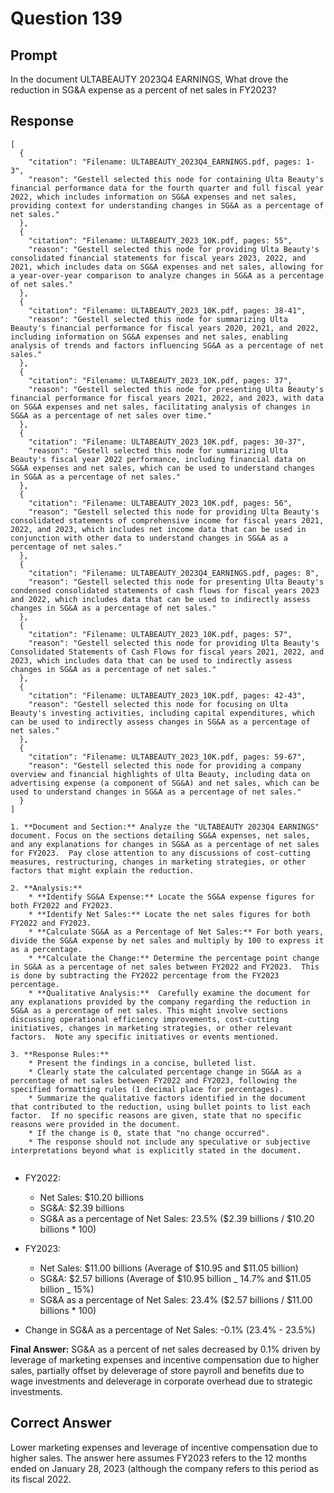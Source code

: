# Question 139

## Prompt

In the document ULTABEAUTY 2023Q4 EARNINGS, What drove the reduction in SG&A expense as a percent of net sales in FY2023?

## Response

```results
[
  {
    "citation": "Filename: ULTABEAUTY_2023Q4_EARNINGS.pdf, pages: 1-3",
    "reason": "Gestell selected this node for containing Ulta Beauty's financial performance data for the fourth quarter and full fiscal year 2022, which includes information on SG&A expenses and net sales, providing context for understanding changes in SG&A as a percentage of net sales."
  },
  {
    "citation": "Filename: ULTABEAUTY_2023_10K.pdf, pages: 55",
    "reason": "Gestell selected this node for providing Ulta Beauty's consolidated financial statements for fiscal years 2023, 2022, and 2021, which includes data on SG&A expenses and net sales, allowing for a year-over-year comparison to analyze changes in SG&A as a percentage of net sales."
  },
  {
    "citation": "Filename: ULTABEAUTY_2023_10K.pdf, pages: 38-41",
    "reason": "Gestell selected this node for summarizing Ulta Beauty's financial performance for fiscal years 2020, 2021, and 2022, including information on SG&A expenses and net sales, enabling analysis of trends and factors influencing SG&A as a percentage of net sales."
  },
  {
    "citation": "Filename: ULTABEAUTY_2023_10K.pdf, pages: 37",
    "reason": "Gestell selected this node for presenting Ulta Beauty's financial performance for fiscal years 2021, 2022, and 2023, with data on SG&A expenses and net sales, facilitating analysis of changes in SG&A as a percentage of net sales over time."
  },
  {
    "citation": "Filename: ULTABEAUTY_2023_10K.pdf, pages: 30-37",
    "reason": "Gestell selected this node for summarizing Ulta Beauty's fiscal year 2022 performance, including financial data on SG&A expenses and net sales, which can be used to understand changes in SG&A as a percentage of net sales."
  },
  {
    "citation": "Filename: ULTABEAUTY_2023_10K.pdf, pages: 56",
    "reason": "Gestell selected this node for providing Ulta Beauty's consolidated statements of comprehensive income for fiscal years 2021, 2022, and 2023, which includes net income data that can be used in conjunction with other data to understand changes in SG&A as a percentage of net sales."
  },
  {
    "citation": "Filename: ULTABEAUTY_2023Q4_EARNINGS.pdf, pages: 8",
    "reason": "Gestell selected this node for presenting Ulta Beauty's condensed consolidated statements of cash flows for fiscal years 2023 and 2022, which includes data that can be used to indirectly assess changes in SG&A as a percentage of net sales."
  },
  {
    "citation": "Filename: ULTABEAUTY_2023_10K.pdf, pages: 57",
    "reason": "Gestell selected this node for providing Ulta Beauty's Consolidated Statements of Cash Flows for fiscal years 2021, 2022, and 2023, which includes data that can be used to indirectly assess changes in SG&A as a percentage of net sales."
  },
  {
    "citation": "Filename: ULTABEAUTY_2023_10K.pdf, pages: 42-43",
    "reason": "Gestell selected this node for focusing on Ulta Beauty's investing activities, including capital expenditures, which can be used to indirectly assess changes in SG&A as a percentage of net sales."
  },
  {
    "citation": "Filename: ULTABEAUTY_2023_10K.pdf, pages: 59-67",
    "reason": "Gestell selected this node for providing a company overview and financial highlights of Ulta Beauty, including data on advertising expense (a component of SG&A) and net sales, which can be used to understand changes in SG&A as a percentage of net sales."
  }
]
```

```cot
1. **Document and Section:** Analyze the "ULTABEAUTY 2023Q4 EARNINGS" document. Focus on the sections detailing SG&A expenses, net sales, and any explanations for changes in SG&A as a percentage of net sales for FY2023.  Pay close attention to any discussions of cost-cutting measures, restructuring, changes in marketing strategies, or other factors that might explain the reduction.

2. **Analysis:**
    * **Identify SG&A Expense:** Locate the SG&A expense figures for both FY2022 and FY2023.
    * **Identify Net Sales:** Locate the net sales figures for both FY2022 and FY2023.
    * **Calculate SG&A as a Percentage of Net Sales:** For both years, divide the SG&A expense by net sales and multiply by 100 to express it as a percentage.
    * **Calculate the Change:** Determine the percentage point change in SG&A as a percentage of net sales between FY2022 and FY2023.  This is done by subtracting the FY2022 percentage from the FY2023 percentage.
    * **Qualitative Analysis:**  Carefully examine the document for any explanations provided by the company regarding the reduction in SG&A as a percentage of net sales. This might involve sections discussing operational efficiency improvements, cost-cutting initiatives, changes in marketing strategies, or other relevant factors.  Note any specific initiatives or events mentioned.

3. **Response Rules:**
    * Present the findings in a concise, bulleted list.
    * Clearly state the calculated percentage change in SG&A as a percentage of net sales between FY2022 and FY2023, following the specified formatting rules (1 decimal place for percentages).
    * Summarize the qualitative factors identified in the document that contributed to the reduction, using bullet points to list each factor.  If no specific reasons are given, state that no specific reasons were provided in the document.
    * If the change is 0, state that "no change occurred".
    * The response should not include any speculative or subjective interpretations beyond what is explicitly stated in the document.


```

- FY2022:
  - Net Sales: $10.20 billions
  - SG&A: $2.39 billions
  - SG&A as a percentage of Net Sales: 23.5% ($2.39 billions / $10.20 billions \* 100)
- FY2023:

  - Net Sales: $11.00 billions (Average of $10.95 and $11.05 billion)
  - SG&A: $2.57 billions (Average of $10.95 billion _ 14.7% and $11.05 billion _ 15%)
  - SG&A as a percentage of Net Sales: 23.4% ($2.57 billions / $11.00 billions \* 100)

- Change in SG&A as a percentage of Net Sales: -0.1% (23.4% - 23.5%)

**Final Answer:** SG&A as a percent of net sales decreased by 0.1% driven by leverage of marketing expenses and incentive compensation due to higher sales, partially offset by deleverage of store payroll and benefits due to wage investments and deleverage in corporate overhead due to strategic investments.

## Correct Answer

Lower marketing expenses and leverage of incentive compensation due to higher sales. The answer here assumes FY2023 refers to the 12 months ended on January 28, 2023 (although the company refers to this period as its fiscal 2022.

